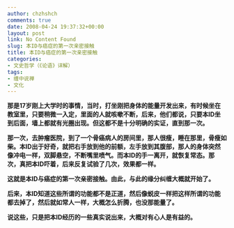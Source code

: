 ```yaml
---
author: chzhshch
comments: true
date: 2008-04-24 19:37:32+00:00
layout: post
link: No Content Found
slug: 本ID与癌症的第一次亲密接触
title: 本ID与癌症的第一次亲密接触
categories:
- 文史哲学（《论语》详解）
tags:
- 缠中说禅
- 文化
---
```


			

**那是17岁刚上大学时的事情，当时，打坐刚把身体的能量开发出来，有时候坐在教室里，只要稍微一入定，里面的人就咳嗽不断，后来，他们都说，只要本ID坐到后面，墙上都就有光圈出现。但这都不是十分明确的实证，直到那一次。**

**那一次，去肿瘤医院，到了一个骨癌病人的房间里，那人很瘦，睡在那里，骨瘦如柴。本ID出于好奇，就把右手放到他的前额，左手放到其腹部，那人的身体突然像冲电一样，双脚悬空，不断嘴里喷气。而本ID的手一离开，就恢复常态。那次，真把本ID吓着，后来反复试验了几次，效果都一样。**

**这就是本ID与癌症的第一次亲密接触。由此，与此的缘分纠缠大概就开始了。**

**后来，本ID知道这些所谓的功能都不是正道，然后像蜕皮一样把这样所谓的功能都去掉了，然后就如常人一样，大概怎么折腾，也没那能量了。**

**说这些，只是把本ID经历的一些真实说出来，大概对有心人是有益的。**
